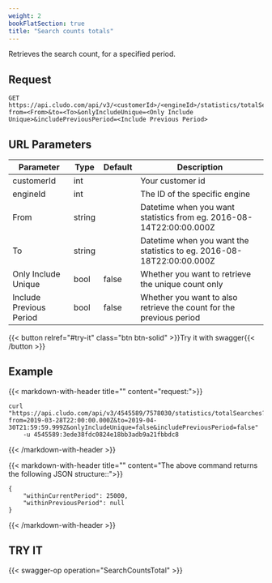 ```yaml
---
weight: 2
bookFlatSection: true
title: "Search counts totals"
---
```

Retrieves the search count, for a specified period.

## Request

```
GET https://api.cludo.com/api/v3/<customerId>/<engineId>/statistics/totalSearches?
from=<From>&to=<To>&onlyIncludeUnique=<Only Include Unique>&includePreviousPeriod=<Include Previous Period>
```

## URL Parameters

| Parameter   |Type|Default| Description                                     |
| ----------- |----|-------|------------------------------------------|
| customerId  |int ||Your customer id                                 | 
| engineId   |int ||The ID of the specific engine| 
| From    |string ||Datetime when you want statistics from eg. 2016-08-14T22:00:00.000Z| 
| To   |string ||Datetime when you want the statistics to eg. 2016-08-18T22:00:00.000Z| 
| Only Include Unique   |bool |false	|Whether you want to retrieve the unique count only| 
| Include Previous Period   |bool |false	|Whether you want to also retrieve the count for the previous period| 

{{< button relref="#try-it" class="btn btn-solid" >}}Try it with swagger{{< /button >}}

## Example
{{< markdown-with-header title="" content="request:">}}
```
curl "https://api.cludo.com/api/v3/4545589/7578030/statistics/totalSearches?
from=2019-03-28T22:00:00.000Z&to=2019-04-30T21:59:59.999Z&onlyIncludeUnique=false&includePreviousPeriod=false"
    -u 4545589:3ede38fdc0824e18bb3adb9a21fbbdc8
```
{{< /markdown-with-header >}} 

{{< markdown-with-header title="" content="The above command returns the following JSON structure::">}}
```
{
    "withinCurrentPeriod": 25000,
    "withinPreviousPeriod": null
}
```
{{< /markdown-with-header >}} 

## TRY IT
{{< swagger-op operation="SearchCountsTotal" >}}